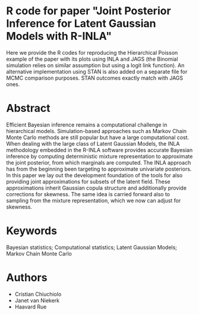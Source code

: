 # R code for paper "Joint Posterior Inference for Latent Gaussian Models with R-INLA"

Here we provide the R codes for reproducing the Hierarchical Poisson example of the paper with its plots using INLA and JAGS (the Binomial simulation
relies on similar assumption but using a logit link function). An alternative implementation using STAN is also added on a separate file for MCMC comparison purposes. STAN outcomes exactly match with JAGS ones. 

# Abstract

Efficient Bayesian inference remains a computational challenge in hierarchical models. Simulation-based approaches such as Markov Chain Monte Carlo methods are still popular but have a large computational cost. When dealing with the large class of Latent Gaussian Models, the INLA methodology embedded in the R-INLA software provides accurate Bayesian inference by computing deterministic mixture representation to approximate the joint posterior, from which marginals are computed. The INLA approach has from the beginning been targeting to approximate univariate  posteriors. In this paper we lay out the development foundation of the tools for also providing joint approximations for subsets of the latent field. These approximations inherit Gaussian copula structure and additionally provide corrections for skewness. The same idea is carried forward also to sampling from the mixture representation, which we now can adjust for skewness. 

# Keywords

Bayesian statistics; Computational statistics; Latent Gaussian Models; Markov Chain Monte Carlo

# Authors

- Cristian Chiuchiolo
- Janet van Niekerk
- Haavard Rue
